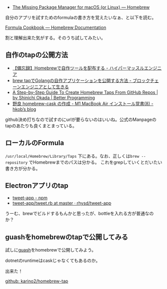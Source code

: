 - [The Missing Package Manager for macOS (or Linux) — Homebrew](https://brew.sh/)

自分のアプリを試すためのformulaの書き方を覚えたいなぁ、と以下を読む。

[Formula Cookbook — Homebrew Documentation](https://docs.brew.sh/Formula-Cookbook)

割と理解出来た気がする。そのうち試してみたい。

## 自作のtapの公開方法

- [【備忘録】Homebrewで自作ツールを配布する - ハイパーマッスルエンジニア](https://www.rasukarusan.com/entry/2019/11/03/211338)
- [brew tapでGolangの自作アプリケーションを公開する方法 - ブロックチェーンエンジニアとして生きる](https://tomokazu-kozuma.com/how-to-release-golangs-homebrew-application-with-brew-tap/)
- [A Step-by-Step Guide To Create Homebrew Taps From GitHub Repos | by Shinichi Okada | Better Programming](https://betterprogramming.pub/a-step-by-step-guide-to-create-homebrew-taps-from-github-repos-f33d3755ba74)
- [野良 homebrew-cask の作成 - M1 MacBook Air インストール覚書(8) - hkob’s blog](https://hkob.hatenablog.com/entry/2020/12/02/140000)

github決め打ちなので試すのにurlが要らないのはいいね。公式のManpageのtapのあたりも良くまとまっている。

## ローカルのFormula

`/usr/local/Homebrew/Library/Taps` 下にある。なお、正しくは`brew --repository` でHomebrewまでのパスは分かる。
これをgrepしていくとだいたい書き方が分かる。

## Electronアプリのtap

- [tweet-app - npm](https://www.npmjs.com/package/tweet-app?activeTab=readme)
- [tweet-app/tweet.rb at master · rhysd/tweet-app](https://github.com/rhysd/tweet-app/blob/master/Casks/tweet.rb)

うーむ、brewでビルドするもんかと思ったが、bottleを入れる方が普通なのか？

## guashをhomebrewのtapで公開してみる

試しに[guash](guash.md)をhomebrewで公開してみよう。

dotnetのruntimeはcaskじゃなくてもあるのか。

出来た！

[github: karino2/homebrew-tap](https://github.com/karino2/homebrew-tap)